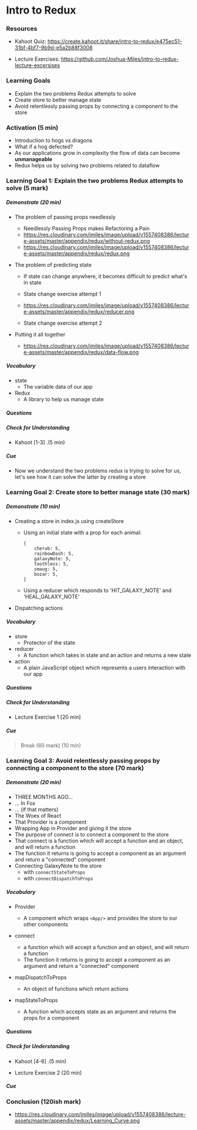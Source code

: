 # Intro to Redux



### Resources

* Kahoot Quiz: https://create.kahoot.it/share/intro-to-redux/e475ec51-31bf-4bf7-9b9d-e5a2b88f3008

* Lecture Exercises: <https://github.com/Joshua-Miles/intro-to-redux-lecture-excersises>



### Learning Goals

* Explain the two problems Redux attempts to solve
* Create store to better manage state
* Avoid relentlessly passing props by connecting a component to the store



### Activation (5 min)

* Introduction to hogs vs dragons
* What if a hog defected?
* As our applications grow in complexity the flow of data can become **unmanageable** 
* Redux helps us by solving two problems related to dataflow



### Learning Goal 1: Explain the two problems Redux attempts to solve (5 mark)

##### Demonstrate (20 min)

* The problem of passing props needlessly

  * Needlessly Passing Props makes Refactoring a Pain
  * https://res.cloudinary.com/jmiles/image/upload/v1557408386/lecture-assets/master/appendix/redux/without-redux.png
  * https://res.cloudinary.com/jmiles/image/upload/v1557408386/lecture-assets/master/appendix/redux/redux.png

* The problem of predicting state

  * If state can change anywhere, it becomes difficult to predict what's in state
  * State change exercise attempt 1

  * https://res.cloudinary.com/jmiles/image/upload/v1557408386/lecture-assets/master/appendix/redux/reducer.png
  * State change exercise attempt 2

* Putting it all together

  * https://res.cloudinary.com/jmiles/image/upload/v1557408386/lecture-assets/master/appendix/redux/data-flow.png

##### Vocabulary

- state
  - The variable data of our app
- Redux
  - A library to help us manage state

##### Questions 

##### Check for Understanding

* Kahoot [1-3] .(5 min)

##### Cue

* Now we understand the two problems redux is trying to solve for us, let's see how it can solve the latter by creating a store


### Learning Goal 2: Create store to better manage state (30 mark)

##### Demonstrate (10 min)

* Creating a store in index.js using createStore

  * Using an initial state with a prop for each animal:

    ```
    {
        cherub: 5,
        rainbowDash: 5,
        galaxyNote: 5,
        toothless: 5,
        smaug: 5,
        bozar: 5,
    }
    ```

  * Using a reducer which responds to 'HIT_GALAXY_NOTE' and 'HEAL_GALAXY_NOTE'

* Dispatching actions

##### Vocabulary

- store
  - Protector of the state
- reducer
  - A function which takes in state and an action and returns a new state
- action
  - A plain JavaScript object which represents a users interaction with our app

##### Questions

##### Check for Understanding

* Lecture Exercise 1 [20 min]

##### Cue



> Break (60 mark) (10 min)



### Learning Goal 3: Avoid relentlessly passing props by connecting a component to the store (70 mark)

##### Demonstrate (20 min)

* THREE MONTHS AGO...
* ... In Fox
* ... (if that matters)
* The Woes of React
* That Provider is a component
* Wrapping App in Provider and giving it the store
* The purpose of connect is to connect a component to the store
* That connect is a function which will accept a function and an object, and will  return a function
* The function it returns is going to accept a component as an argument and return a "connected" component
* Connecting GalaxyNote to the store
  - with `connectStateToProps`
  - with `connectDispatchToProps`

##### Vocabulary

* Provider
  * A component which wraps `<App/>` and provides the store to our other components

* connect
  * a function which will accept a function and an object, and will  return a function
  * The function it returns is going to accept a component as an argument and return a "connected" component
* mapDispatchToProps
  * An object of functions which return actions
* mapStateToProps
  * A function which accepts state as an argument and returns the props for a component 

##### Questions 

##### Check for Understanding

- Kahoot [4-6] .(5 min)

* Lecture Exercise 2 (20 min)

##### Cue



### Conclusion (120ish mark)

* https://res.cloudinary.com/jmiles/image/upload/v1557408386/lecture-assets/master/appendix/redux/Learning_Curve.png